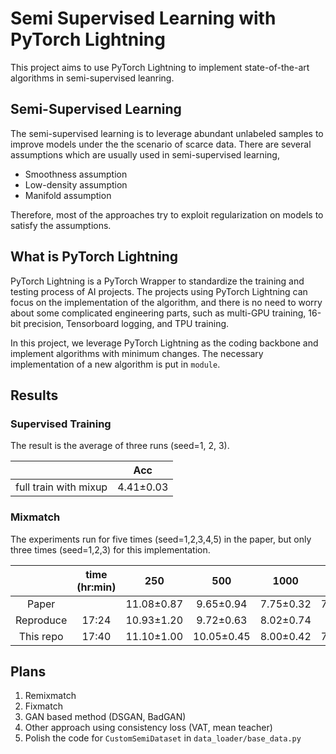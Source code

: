 # Semi Supervised Learning with PyTorch Lightning

This project aims to use PyTorch Lightning to implement state-of-the-art algorithms in semi-supervised leanring.

## Semi-Supervised Learning
The semi-supervised learning is to leverage abundant unlabeled samples to improve models under the the scenario of scarce data. There are several assumptions which are usually used in semi-supervised learning,

* Smoothness assumption
* Low-density assumption
* Manifold assumption

Therefore, most of the approaches try to exploit regularization on models to satisfy the assumptions. 

<!-- ***State of the art methods:*** <br/>
[Fixmatch](https://arxiv.org/pdf/2001.07685.pdf) <br/>
[NoisyStudent](https://arxiv.org/pdf/1911.04252.pdf) <br/> -->


## What is PyTorch Lightning
PyTorch Lightning is a PyTorch Wrapper to standardize the training and testing process of AI projects. The projects using PyTorch Lightning can focus on the implementation of the algorithm, and there is no need to worry about some complicated engineering parts, such as multi-GPU training, 16-bit precision, Tensorboard logging, and TPU training.

In this project, we leverage PyTorch Lightning as the coding backbone and implement algorithms with minimum changes. The necessary implementation of a new algorithm is put in `module`.

<!--Over the past few years, I usually spent lots of time reading non-core codes of every project. Although it's good to learn better coding logic/styles from other people, I hope I could get the critical points of every implementation faster. Therefore, I become a supporter of PyTorch Lightning and initiate this project with it.-->

## Results

### Supervised Training
The result is the average of three runs (seed=1, 2, 3).

|                         | Acc       |
|   :---:                 |  :---:    |
| full train with mixup   | 4.41±0.03 |

### Mixmatch

The experiments run for five times (seed=1,2,3,4,5) in the paper, but only three times (seed=1,2,3) for this implementation.


|           | time (hr:min) | 250      | 500      | 1000    | 2000    | 4000    |
|     :---: | :---:         | :---:    | :---:    | :---:   | :---:   | :---:   |
| Paper     |               |11.08±0.87|9.65±0.94 |7.75±0.32|7.03±0.15|6.24±0.06|
| Reproduce |17:24          |10.93±1.20|9.72±0.63 |8.02±0.74| -       | -       |
| This repo |17:40          |11.10±1.00|10.05±0.45|8.00±0.42|7.13±0.13|6.22±0.08|


<!-- | This repo     |11.32±0.67|10.57±0.42|9.08±0.68|7.86±0.52|6.67±0.27|
| This repo(NoV)|12.12±0.62|9.84±0.69|8.30±0.40|7.34±0.22|6.57±0.14|
| NoV FS        |11.02±0.95|9.59±0.70|8.65±0.35|7.48±0.43|6.52±0.08|   
| This repo |      |11.28±1.15|10.27±0.14|8.55±0.14|7.55±0.24|6.40±0.03|  
| (Batch))) |17:40 |11.10±1.00|10.05±0.45|8.13±0.71|7.16±0.22|6.22±0.08|
| (Batch_2)))|17:40 |11.69±0.80|10.06±0.75|8.00±0.42|7.13±0.13|6.28±0.17| -->

## Plans 

1. Remixmatch
2. Fixmatch
3. GAN based method (DSGAN, BadGAN)
4. Other approach using consistency loss (VAT, mean teacher)
5. Polish the code for `CustomSemiDataset` in `data_loader/base_data.py`
